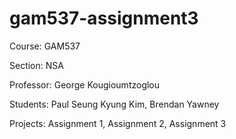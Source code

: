 # gam537-assignment3

Course:     GAM537

Section:    NSA

Professor:  George Kougioumtzoglou

Students:   Paul Seung Kyung Kim, Brendan Yawney

Projects:   Assignment 1, Assignment 2, Assignment 3
